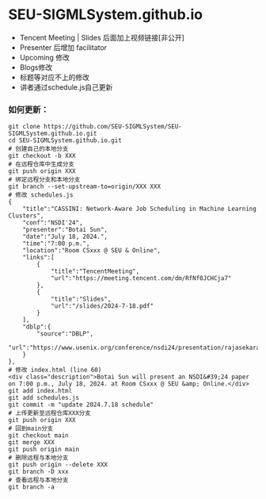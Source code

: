 # SEU-SIGMLSystem.github.io
- Tencent Meeting | Slides 后面加上视频链接[非公开]
- Presenter 后增加 facilitator
- Upcoming 修改
- Blogs修改
- 标题等对应不上的修改
- 讲者通过schedule.js自己更新
### 如何更新：
    git clone https://github.com/SEU-SIGMLSystem/SEU-SIGMLSystem.github.io.git
    cd SEU-SIGMLSystem.github.io.git
    # 创建自己的本地分支
    git checkout -b XXX
    # 在远程仓库中生成分支
    git push origin XXX
    # 绑定远程分支和本地分支
    git branch --set-upstream-to=origin/XXX XXX
    # 修改 schedules.js
    {
        "title":"CASSINI: Network-Aware Job Scheduling in Machine Learning Clusters",
        "conf":"NSDI'24",
        "presenter":"Botai Sun",
        "date":"July 18, 2024.",
        "time":"7:00 p.m.",
        "location":"Room CSxxx @ SEU & Online",
        "links":[
            {
                "title":"TencentMeeting",
                "url":"https://meeting.tencent.com/dm/RfNf0JCHCja7"
            },
            {
                "title":"Slides",
                "url":"/slides/2024-7-18.pdf"
            }
        ],
        "dblp":{
            "source":"DBLP",
            "url":"https://www.usenix.org/conference/nsdi24/presentation/rajasekaran"
        }
    },
    # 修改 index.html (line 60)
    <div class="description">Botai Sun will present an NSDI&#39;24 paper on 7:00 p.m., July 18, 2024. at Room CSxxx @ SEU &amp; Online.</div>
    git add index.html
    git add schedules.js
    git commit -m "update 2024.7.18 schedule"
    # 上传更新至远程仓库XXX分支
    git push origin XXX
    # 回到main分支
    git checkout main
    git merge XXX
    git push origin main
    # 删除远程与本地分支
    git push origin --delete XXX
    git branch -D xxx
    # 查看远程与本地分支
    git branch -a